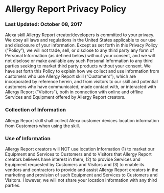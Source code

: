 # Allergy Report Privacy Policy

### Last Updated: October 08, 2017

Alexa skill Allergy Report creator/developers is committed to your privacy. We obey all laws and regulations in the United States applicable to our use and disclosure of your information. Except as set forth in this Privacy Policy (“Policy”), we will not trade, sell, or disclose to any third party any form of Personal Information (as defined below) without your consent, and we will not disclose or make available any such Personal Information to any third parties seeking to market third party products without your consent. We have set forth this Policy to explain how we collect and use information from customers who use Allergy Report skill (“Customers”), which are incorporated by reference herein, and from visitors to our skill and potential customers who have communicated, made contact with, or interacted with Allergy Report (“Visitors”), both in connection with online and offline Services and Equipment offered by Allergy Report creators.

### Collection of Information

Allergy Report skill shall collect Alexa customer devices location information from Customers when using the skill.

### Use of Information

Allergy Report creators will NOT use location Information (1) to market our Equipment and Services to Customers and to Visitors that Allergy Report creators believes have interest in them, (2) to provide Services and Equipment requested by Customers and Visitors and (3) to enable its vendors and contractors to provide and assist Allergy Report creators in the marketing and provision of such Equipment and Services to Customers and Visitors. However, we will not share your location information with any third parties.
